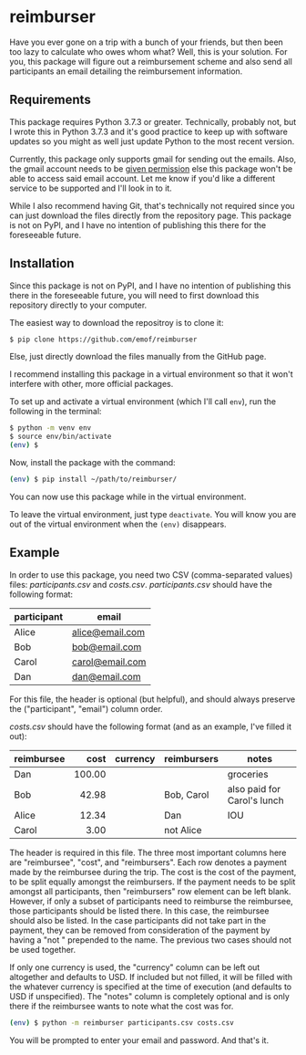 # reimburser

Have you ever gone on a trip with a bunch of your friends, but then been too
lazy to calculate who owes whom what? Well, this is your solution. For you,
this package will figure out a reimbursement scheme and also send all
participants an email detailing the reimbursement information.

## Requirements

This package requires Python 3.7.3 or greater. Technically, probably not, but I
wrote this in Python 3.7.3 and it's good practice to keep up with software
updates so you might as well just update Python to the most recent version.

Currently, this package only supports gmail for sending out the emails. Also,
the gmail account needs to be
[given permission](https://support.google.com/accounts/answer/6010255?hl=en)
else this package won't be able to access said email account.
Let me know if you'd like a different service to be supported and I'll look in
to it.

While I also recommend having Git, that's technically not required since you can
just download the files directly from the repository page. This package is not
on PyPI, and I have no intention of publishing this there for the foreseeable
future.

## Installation

Since this package is not on PyPI, and I have no intention of publishing this
there in the foreseeable future, you will need to first download this
repository directly to your computer.

The easiest way to download the repositroy is to clone it:

```sh
$ pip clone https://github.com/emof/reimburser
```

Else, just directly download the files manually from the GitHub page.

I recommend installing this package in a virtual environment so that it won't
interfere with other, more official packages.

To set up and activate a virtual environment (which I'll call `env`), run the
following in the terminal:

```sh
$ python -m venv env
$ source env/bin/activate
(env) $
```
Now, install the package with the command:

```sh
(env) $ pip install ~/path/to/reimburser/
```

You can now use this package while in the virtual environment.

To leave the virtual environment, just type `deactivate`. You will know you are
out of the virtual environment when the `(env)` disappears.

## Example

In order to use this package, you need two CSV (comma-separated values) files:
*participants.csv* and *costs.csv*. *participants.csv* should have the
following format:

| participant | email |
| ----------- | ----- |
| Alice | alice@email.com |
| Bob | bob@email.com |
| Carol | carol@email.com |
| Dan | dan@email.com |

For this file, the header is optional (but helpful), and should always preserve
the ("participant", "email") column order.

*costs.csv* should have the following format (and as an example, I've filled it
out):

| reimbursee | cost | currency | reimbursers | notes |
| ---------- | ---: | -------- | ----------- | ----- |
| Dan | 100.00 | | | groceries |
| Bob |  42.98 | | Bob, Carol | also paid for Carol's lunch |
| Alice | 12.34 | | Dan | IOU |
| Carol |  3.00 | | not Alice |

The header is required in this file. The three most important columns here are
"reimbursee", "cost", and "reimbursers". Each row denotes a payment made by the
reimbursee during the trip. The cost is the cost of the payment, to be split
equally amongst the reimbursers. If the payment needs to be split amongst all
participants, then "reimbursers" row element can be left blank. However, if
only a subset of participants need to reimburse the reimbursee, those
participants should be listed there. In this case, the reimbursee should also
be listed. In the case participants did not take part in the payment, they can
be removed from consideration of the payment by having a "not " prepended to
the name. The previous two cases should not be used together.

If only one currency is used, the "currency" column can be
left out altogether and defaults to USD. If included but not filled, it will be
filled with the whatever currency is specified at the time of execution (and
defaults to USD if unspecified). The "notes" column is completely optional and
is only there if the reimbursee wants to note what the cost was for.

```sh
(env) $ python -m reimburser participants.csv costs.csv
```

You will be prompted to enter your email and password. And that's it.
